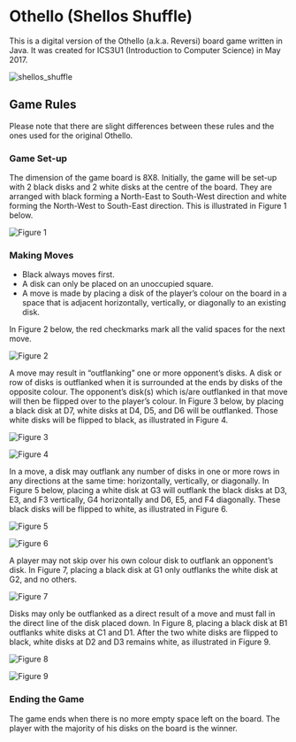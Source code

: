 # Othello (Shellos Shuffle)
This is a digital version of the Othello (a.k.a. Reversi) board game written in Java. It was created for ICS3U1 (Introduction to Computer Science) in May 2017.

![shellos_shuffle](https://user-images.githubusercontent.com/34670205/35906157-8716b6a4-0bb7-11e8-8956-18a9d4468949.png)

## Game Rules

Please note that there are slight differences between these rules and the ones used for the original Othello.

### Game Set-up

The dimension of the game board is 8X8. Initially, the game will be set-up with 2 black disks and 2 white disks at the centre of the board. They are arranged with black forming a North-East to South-West direction and white forming the North-West to South-East direction. This is illustrated in Figure 1 below.

![Figure 1](https://user-images.githubusercontent.com/34670205/34325083-5128aa64-e855-11e7-9d29-9263a4a23215.JPG)

### Making Moves

*	Black always moves first.
*	A disk can only be placed on an unoccupied square.
*	A move is made by placing a disk of the player’s colour on the board in a space that is adjacent horizontally, vertically, or diagonally to an existing disk.

In Figure 2 below, the red checkmarks mark all the valid spaces for the next move.

![Figure 2](https://user-images.githubusercontent.com/34670205/34325088-9ff3df7e-e855-11e7-8b0d-39950ed5a5e5.JPG)

A move may result in “outflanking” one or more opponent’s disks. A disk or row of disks is outflanked when it is surrounded at the ends by disks of the opposite colour. The opponent’s disk(s) which is/are outflanked in that move will then be flipped over to the player’s colour. In Figure 3 below, by placing a black disk at D7, white disks at D4, D5, and D6 will be outflanked. Those white disks will be flipped to black, as illustrated in Figure 4.

![Figure 3](https://user-images.githubusercontent.com/34670205/34325102-f81d1d96-e855-11e7-8aa3-36b48c9a939e.JPG)


![Figure 4](https://user-images.githubusercontent.com/34670205/34325103-040cc14c-e856-11e7-9baf-96debabdbf23.JPG)

In a move, a disk may outflank any number of disks in one or more rows in any directions at the same time: horizontally, vertically, or diagonally. In Figure 5 below, placing a white disk at G3 will outflank the black disks at D3, E3, and F3 vertically, G4 horizontally and D6, E5, and F4 diagonally. These black disks will be flipped to white, as illustrated in Figure 6.

![Figure 5](https://user-images.githubusercontent.com/34670205/34325119-6a065d50-e856-11e7-98e5-44560a89e923.JPG)


![Figure 6](https://user-images.githubusercontent.com/34670205/34325122-6feaca58-e856-11e7-8854-d4f392bf4912.JPG)

A player may not skip over his own colour disk to outflank an opponent’s disk. In Figure 7, placing a black disk at G1 only outflanks the white disk at G2, and no others.

![Figure 7](https://user-images.githubusercontent.com/34670205/34325124-72eaf002-e856-11e7-8ffd-89448b623fd2.JPG)

Disks may only be outflanked as a direct result of a move and must fall in the direct line of the disk placed down. In Figure 8, placing a black disk at B1 outflanks white disks at C1 and D1. After the two white disks are flipped to black, white disks at D2 and D3 remains white, as illustrated in Figure 9.

![Figure 8](https://user-images.githubusercontent.com/34670205/34325126-79a437d2-e856-11e7-957b-7ba5d5f51a5b.JPG)


![Figure 9](https://user-images.githubusercontent.com/34670205/34325127-7c121138-e856-11e7-9f36-9eea01d22be6.JPG)

### Ending the Game
The game ends when there is no more empty space left on the board. The player with the majority of his disks on the board is the winner.
